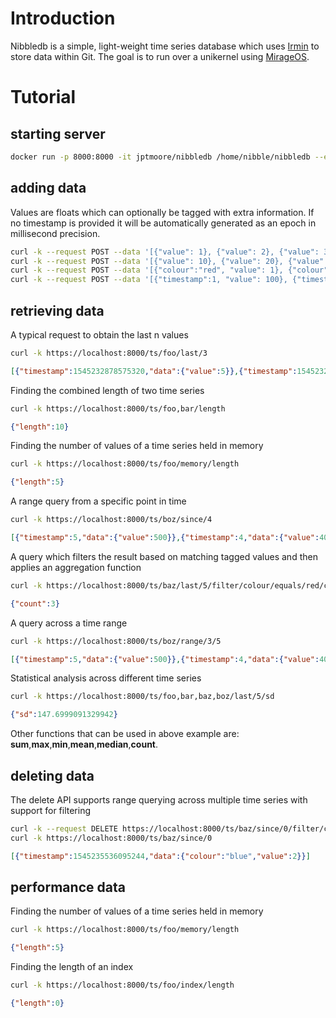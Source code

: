 # Introduction

Nibbledb is a simple, light-weight time series database which uses [Irmin](https://github.com/mirage/irmin) to store data within Git. The goal is to run over a unikernel using [MirageOS](https://mirage.io/).

# Tutorial

## starting server

```bash
docker run -p 8000:8000 -it jptmoore/nibbledb /home/nibble/nibbledb --enable-tls
```

## adding data

Values are floats which can optionally be tagged with extra information. If no timestamp is provided it will be automatically generated as an epoch in millisecond precision.

```bash
curl -k --request POST --data '[{"value": 1}, {"value": 2}, {"value": 3}, {"value": 4}, {"value": 5}]' https://localhost:8000/ts/foo
curl -k --request POST --data '[{"value": 10}, {"value": 20}, {"value": 30}, {"value": 40}, {"value": 50}]' https://localhost:8000/ts/bar
curl -k --request POST --data '[{"colour":"red", "value": 1}, {"colour":"blue", "value": 2}, {"colour":"green", "value": 3}, {"colour":"red", "value": 4}, {"colour":"red", "value": 5}]' https://localhost:8000/ts/baz
curl -k --request POST --data '[{"timestamp":1, "value": 100}, {"timestamp":2, "value": 200}, {"timestamp":3, "value": 300}, {"timestamp":4, "value": 400}, {"timestamp":5, "value": 500}]' https://localhost:8000/ts/boz
```



## retrieving data

A typical request to obtain the last n values

```bash
curl -k https://localhost:8000/ts/foo/last/3
```

```json
[{"timestamp":1545232878575320,"data":{"value":5}},{"timestamp":1545232878575311,"data":{"value":4}},{"timestamp":1545232878575302,"data":{"value":3}}]
```

Finding the combined length of two time series

```bash
curl -k https://localhost:8000/ts/foo,bar/length
```

```json
{"length":10}
```

Finding the number of values of a time series held in memory

```bash
curl -k https://localhost:8000/ts/foo/memory/length
```

```json
{"length":5}
```

A range query from a specific point in time

```bash
curl -k https://localhost:8000/ts/boz/since/4
```

```json
[{"timestamp":5,"data":{"value":500}},{"timestamp":4,"data":{"value":400}}]
```

A query which filters the result based on matching tagged values and then applies an aggregation function

```bash
curl -k https://localhost:8000/ts/baz/last/5/filter/colour/equals/red/count
```

```json
{"count":3}
```

A query across a time range

```bash
curl -k https://localhost:8000/ts/boz/range/3/5
```

```json
[{"timestamp":5,"data":{"value":500}},{"timestamp":4,"data":{"value":400}},{"timestamp":3,"data":{"value":300}}]
```

Statistical analysis across different time series

```bash
curl -k https://localhost:8000/ts/foo,bar,baz,boz/last/5/sd
```

```json
{"sd":147.6999091329942}
```

Other functions that can be used in above example are: **sum**,**max**,**min**,**mean**,**median**,**count**.

## deleting data

The delete API supports range querying across multiple time series with support for filtering

```bash
curl -k --request DELETE https://localhost:8000/ts/baz/since/0/filter/colour/contains/re
curl -k https://localhost:8000/ts/baz/since/0
```

```json
[{"timestamp":1545235536095244,"data":{"colour":"blue","value":2}}]
```

## performance data

Finding the number of values of a time series held in memory

```bash
curl -k https://localhost:8000/ts/foo/memory/length
```

```json
{"length":5}
```

Finding the length of an index

```bash
curl -k https://localhost:8000/ts/foo/index/length
```

```json
{"length":0}
```